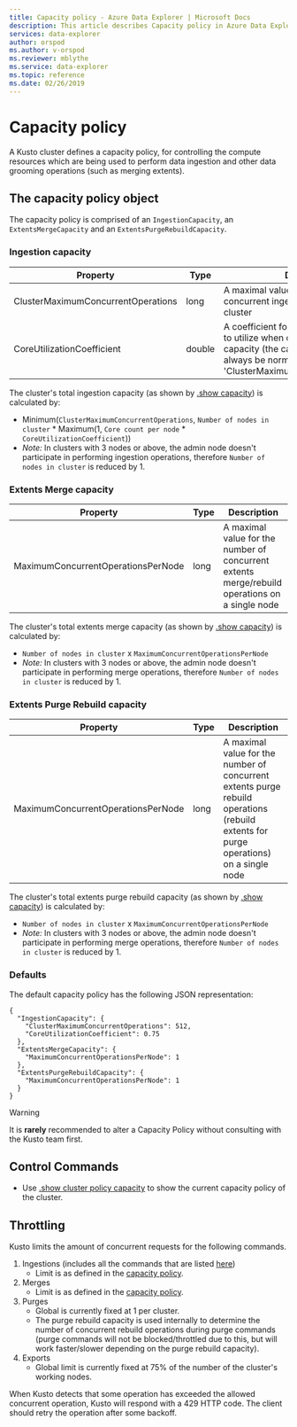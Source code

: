 ```yaml
---
title: Capacity policy - Azure Data Explorer | Microsoft Docs
description: This article describes Capacity policy in Azure Data Explorer.
services: data-explorer
author: orspod
ms.author: v-orspod
ms.reviewer: mblythe
ms.service: data-explorer
ms.topic: reference
ms.date: 02/26/2019
---
```

# Capacity policy

A Kusto cluster defines a capacity policy, for controlling the compute resources which are being used to perform
data ingestion and other data grooming operations (such as merging extents).

## The capacity policy object

The capacity policy is comprised of an `IngestionCapacity`, an `ExtentsMergeCapacity` and an `ExtentsPurgeRebuildCapacity`.

### Ingestion capacity

|Property                           |Type    |Description                                                                                                                                                                               |
|-----------------------------------|--------|------------------------------------------------------------------------------------------------------------------------------------------------------------------------------------------|
|ClusterMaximumConcurrentOperations |long    |A maximal value for the number of concurrent ingestion operations in a cluster                                                                                                            |
|CoreUtilizationCoefficient         |double  |A coefficient for the percentage of cores to utilize when calculating the ingestion capacity (the calculation's result will always be normalized by 'ClusterMaximumConcurrentOperations') |                                                                                                                             |

The cluster's total ingestion capacity (as shown by [.show capacity](../management/diagnostics.md#show-capacity))
is calculated by:
- Minimum(`ClusterMaximumConcurrentOperations`, `Number of nodes in cluster` * Maximum(1, `Core count per node` * `CoreUtilizationCoefficient`))
- *Note:* In clusters with 3 nodes or above, the admin node doesn't participate in performing ingestion operations, therefore `Number of nodes in cluster`
is reduced by 1.

### Extents Merge capacity

|Property                           |Type    |Description                                                                                                                                                                               |
|-----------------------------------|--------|------------------------------------------------------------------------------------------------------------------------------------------------------------------------------------------|
|MaximumConcurrentOperationsPerNode |long    |A maximal value for the number of concurrent extents merge/rebuild operations on a single node                                                                                             |

The cluster's total extents merge capacity (as shown by [.show capacity](../management/diagnostics.md#show-capacity))
is calculated by:
- `Number of nodes in cluster` x `MaximumConcurrentOperationsPerNode`
- *Note:* In clusters with 3 nodes or above, the admin node doesn't participate in performing merge operations, therefore `Number of nodes in cluster`
is reduced by 1.


### Extents Purge Rebuild capacity

|Property                           |Type    |Description                                                                                                                                                                               |
|-----------------------------------|--------|------------------------------------------------------------------------------------------------------------------------------------------------------------------------------------------|
|MaximumConcurrentOperationsPerNode |long    |A maximal value for the number of concurrent extents purge rebuild operations (rebuild extents for purge operations) on a single node                                                     |

The cluster's total extents purge rebuild capacity (as shown by [.show capacity](../management/diagnostics.md#show-capacity))
is calculated by:
- `Number of nodes in cluster` x `MaximumConcurrentOperationsPerNode`
- *Note:* In clusters with 3 nodes or above, the admin node doesn't participate in performing merge operations, therefore `Number of nodes in cluster`
is reduced by 1.


### Defaults

The default capacity policy has the following JSON representation:

```kusto 
{
  "IngestionCapacity": {
    "ClusterMaximumConcurrentOperations": 512,
    "CoreUtilizationCoefficient": 0.75
  },
  "ExtentsMergeCapacity": {
    "MaximumConcurrentOperationsPerNode": 1
  },
  "ExtentsPurgeRebuildCapacity": {
    "MaximumConcurrentOperationsPerNode": 1
  }
}
```

> [!WARNING]
> It is **rarely** recommended to alter a Capacity Policy without consulting with the Kusto team first.

## Control Commands
* Use [.show cluster policy capacity](../management/diagnostics.md#show-capacity)
  to show the current capacity policy of the cluster.


## Throttling

Kusto limits the amount of concurrent requests for the following commands.

1. Ingestions (includes all the commands that are listed [here](../management/data-ingestion/index.md))
      * Limit is as defined in the [capacity policy](#capacity-policy).
2. Merges
      * Limit is as defined in the [capacity policy](#capacity-policy).
3. Purges
      * Global is currently fixed at 1 per cluster.
      * The purge rebuild capacity is used internally to determine the number of concurrent rebuild operations during purge commands (purge commands will not be blocked/throttled due to this, but will work faster/slower depending on the purge rebuild capacity).
4. Exports
      * Global limit is currently fixed at 75% of the number of the cluster's working nodes.

When Kusto detects that some operation has exceeded the allowed concurrent operation, Kusto will respond with a 429 HTTP code.
The client should retry the operation after some backoff. 